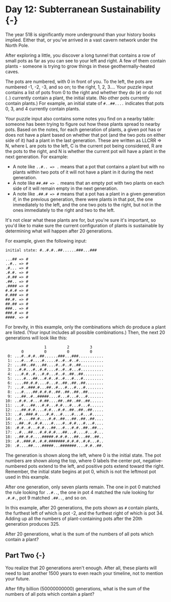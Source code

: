 # Day 12: Subterranean Sustainability {-}

The year 518 is significantly more underground than your history books
implied. Either that, or you've arrived in a vast cavern network under the North
Pole.

After exploring a little, you discover a long tunnel that contains a row of
small pots as far as you can see to your left and right. A few of them contain
plants - someone is trying to grow things in these geothermally-heated caves.

The pots are numbered, with 0 in front of you. To the left, the pots are
numbered -1, -2, -3, and so on; to the right, 1, 2, 3.... Your puzzle input
contains a list of pots from 0 to the right and whether they do (`#`) or do not
(`.`) currently contain a plant, the initial state. (No other pots currently
contain plants.) For example, an initial state of `#..##....` indicates that
pots 0, 3, and 4 currently contain plants.

Your puzzle input also contains some notes you find on a nearby table: someone
has been trying to figure out how these plants spread to nearby pots. Based on
the notes, for each generation of plants, a given pot has or does not have a
plant based on whether that pot (and the two pots on either side of it) had a
plant in the last generation. These are written as LLCRR => N, where L are pots
to the left, C is the current pot being considered, R are the pots to the right,
and N is whether the current pot will have a plant in the next generation. For
example:

- A note like `..#.. => .` means that a pot that contains a plant but with no
  plants within two pots of it will not have a plant in it during the next
  generation.
- A note like `##.## => .` means that an empty pot with two plants on each
  side of it will remain empty in the next generation.
- A note like `.##.# => #` means that a pot has a plant in a given generation if,
  in the previous generation, there were plants in that pot, the one immediately
  to the left, and the one two pots to the right, but not in the ones
  immediately to the right and two to the left.

It's not clear what these plants are for, but you're sure it's important, so
you'd like to make sure the current configuration of plants is sustainable by
determining what will happen after 20 generations.

For example, given the following input:

    initial state: #..#.#..##......###...###

    ...## => #
    ..#.. => #
    .#... => #
    .#.#. => #
    .#.## => #
    .##.. => #
    .#### => #
    #.#.# => #
    #.### => #
    ##.#. => #
    ##.## => #
    ###.. => #
    ###.# => #
    ####. => #

For brevity, in this example, only the combinations which do produce a plant are
listed. (Your input includes all possible combinations.) Then, the next 20
generations will look like this:

                     1         2         3     
           0         0         0         0     
     0: ...#..#.#..##......###...###...........
     1: ...#...#....#.....#..#..#..#...........
     2: ...##..##...##....#..#..#..##..........
     3: ..#.#...#..#.#....#..#..#...#..........
     4: ...#.#..#...#.#...#..#..##..##.........
     5: ....#...##...#.#..#..#...#...#.........
     6: ....##.#.#....#...#..##..##..##........
     7: ...#..###.#...##..#...#...#...#........
     8: ...#....##.#.#.#..##..##..##..##.......
     9: ...##..#..#####....#...#...#...#.......
    10: ..#.#..#...#.##....##..##..##..##......
    11: ...#...##...#.#...#.#...#...#...#......
    12: ...##.#.#....#.#...#.#..##..##..##.....
    13: ..#..###.#....#.#...#....#...#...#.....
    14: ..#....##.#....#.#..##...##..##..##....
    15: ..##..#..#.#....#....#..#.#...#...#....
    16: .#.#..#...#.#...##...#...#.#..##..##...
    17: ..#...##...#.#.#.#...##...#....#...#...
    18: ..##.#.#....#####.#.#.#...##...##..##..
    19: .#..###.#..#.#.#######.#.#.#..#.#...#..
    20: .#....##....#####...#######....#.#..##.

The generation is shown along the left, where 0 is the initial state. The pot
numbers are shown along the top, where 0 labels the center pot,
negative-numbered pots extend to the left, and positive pots extend toward the
right. Remember, the initial state begins at pot 0, which is not the leftmost
pot used in this example.

After one generation, only seven plants remain. The one in pot 0 matched the
rule looking for `..#..`, the one in pot 4 matched the rule looking for `.#.#.`,
pot 9 matched `.##..`, and so on.

In this example, after 20 generations, the pots shown as `#` contain plants, the
furthest left of which is pot -2, and the furthest right of which is
pot 34. Adding up all the numbers of plant-containing pots after the 20th
generation produces 325.

After 20 generations, what is the sum of the numbers of all pots which contain a
plant?

## Part Two {-}

You realize that 20 generations aren't enough. After all, these plants will need
to last another 1500 years to even reach your timeline, not to mention your
future.

After fifty billion (50000000000) generations, what is the sum of the numbers of
all pots which contain a plant?



